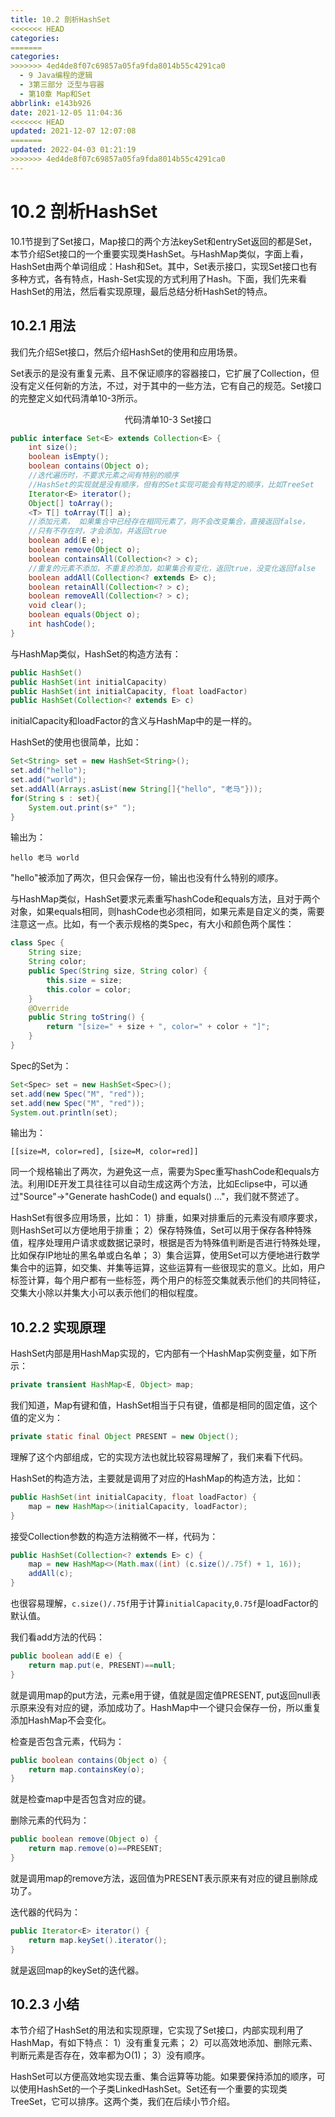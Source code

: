 ```yaml
---
title: 10.2 剖析HashSet
<<<<<<< HEAD
categories:
=======
categories: 
>>>>>>> 4ed4de8f07c69857a05fa9fda8014b55c4291ca0
  - 9 Java编程的逻辑
  - 3第三部分 泛型与容器
  - 第10章 Map和Set
abbrlink: e143b926
date: 2021-12-05 11:04:36
<<<<<<< HEAD
updated: 2021-12-07 12:07:08
=======
updated: 2022-04-03 01:21:19
>>>>>>> 4ed4de8f07c69857a05fa9fda8014b55c4291ca0
---
```

# 10.2 剖析HashSet
10.1节提到了Set接口，Map接口的两个方法keySet和entrySet返回的都是Set，本节介绍Set接口的一个重要实现类HashSet。与HashMap类似，字面上看，HashSet由两个单词组成：Hash和Set。其中，Set表示接口，实现Set接口也有多种方式，各有特点，Hash-Set实现的方式利用了Hash。下面，我们先来看HashSet的用法，然后看实现原理，最后总结分析HashSet的特点。

## 10.2.1 用法
我们先介绍Set接口，然后介绍HashSet的使用和应用场景。

Set表示的是没有重复元素、且不保证顺序的容器接口，它扩展了Collection，但没有定义任何新的方法，不过，对于其中的一些方法，它有自己的规范。Set接口的完整定义如代码清单10-3所示。

<center>代码清单10-3 Set接口</center>

```java
public interface Set<E> extends Collection<E> {
    int size();
    boolean isEmpty();
    boolean contains(Object o);
    //迭代遍历时，不要求元素之间有特别的顺序
    //HashSet的实现就是没有顺序，但有的Set实现可能会有特定的顺序，比如TreeSet
    Iterator<E> iterator();
    Object[] toArray();
    <T> T[] toArray(T[] a);
    //添加元素， 如果集合中已经存在相同元素了，则不会改变集合，直接返回false，
    //只有不存在时，才会添加，并返回true
    boolean add(E e);
    boolean remove(Object o);
    boolean containsAll(Collection<? > c);
    //重复的元素不添加，不重复的添加，如果集合有变化，返回true，没变化返回false
    boolean addAll(Collection<? extends E> c);
    boolean retainAll(Collection<? > c);
    boolean removeAll(Collection<? > c);
    void clear();
    boolean equals(Object o);
    int hashCode();
}
```

与HashMap类似，HashSet的构造方法有：

```java
public HashSet()
public HashSet(int initialCapacity)
public HashSet(int initialCapacity, float loadFactor)
public HashSet(Collection<? extends E> c)
```

initialCapacity和loadFactor的含义与HashMap中的是一样的。

HashSet的使用也很简单，比如：

```java
Set<String> set = new HashSet<String>();
set.add("hello");
set.add("world");
set.addAll(Arrays.asList(new String[]{"hello", "老马"}));
for(String s : set){
    System.out.print(s+" ");
}
```

输出为：

```
hello 老马 world
```

"hello"被添加了两次，但只会保存一份，输出也没有什么特别的顺序。

与HashMap类似，HashSet要求元素重写hashCode和equals方法，且对于两个对象，如果equals相同，则hashCode也必须相同，如果元素是自定义的类，需要注意这一点。比如，有一个表示规格的类Spec，有大小和颜色两个属性：

```java
class Spec {
    String size;
    String color;
    public Spec(String size, String color) {
        this.size = size;
        this.color = color;
    }
    @Override
    public String toString() {
        return "[size=" + size + ", color=" + color + "]";
    }
}
```

Spec的Set为：

```java
Set<Spec> set = new HashSet<Spec>();
set.add(new Spec("M", "red"));
set.add(new Spec("M", "red"));
System.out.println(set);
```

输出为：

```
[[size=M, color=red], [size=M, color=red]]
```

同一个规格输出了两次，为避免这一点，需要为Spec重写hashCode和equals方法。利用IDE开发工具往往可以自动生成这两个方法，比如Eclipse中，可以通过"Source"->"Generate hashCode() and equals() ..."，我们就不赘述了。

HashSet有很多应用场景，比如：
1）排重，如果对排重后的元素没有顺序要求，则HashSet可以方便地用于排重；
2）保存特殊值，Set可以用于保存各种特殊值，程序处理用户请求或数据记录时，根据是否为特殊值判断是否进行特殊处理，比如保存IP地址的黑名单或白名单；
3）集合运算，使用Set可以方便地进行数学集合中的运算，如交集、并集等运算，这些运算有一些很现实的意义。比如，用户标签计算，每个用户都有一些标签，两个用户的标签交集就表示他们的共同特征，交集大小除以并集大小可以表示他们的相似程度。

## 10.2.2 实现原理
HashSet内部是用HashMap实现的，它内部有一个HashMap实例变量，如下所示：

```java
private transient HashMap<E, Object> map;
```

我们知道，Map有键和值，HashSet相当于只有键，值都是相同的固定值，这个值的定义为：

```java
private static final Object PRESENT = new Object();
```

理解了这个内部组成，它的实现方法也就比较容易理解了，我们来看下代码。

HashSet的构造方法，主要就是调用了对应的HashMap的构造方法，比如：

```java
public HashSet(int initialCapacity, float loadFactor) {
    map = new HashMap<>(initialCapacity, loadFactor);
}
```

接受Collection参数的构造方法稍微不一样，代码为：

```java
public HashSet(Collection<? extends E> c) {
    map = new HashMap<>(Math.max((int) (c.size()/.75f) + 1, 16));
    addAll(c);
}
```

也很容易理解，`c.size()/.75f`用于计算`initialCapacity`,`0.75f`是loadFactor的默认值。

我们看add方法的代码：

```java
public boolean add(E e) {
    return map.put(e, PRESENT)==null;
}
```

就是调用map的put方法，元素e用于键，值就是固定值PRESENT, put返回null表示原来没有对应的键，添加成功了。HashMap中一个键只会保存一份，所以重复添加HashMap不会变化。

检查是否包含元素，代码为：

```java
public boolean contains(Object o) {
    return map.containsKey(o);
}
```

就是检查map中是否包含对应的键。

删除元素的代码为：

```java
public boolean remove(Object o) {
    return map.remove(o)==PRESENT;
}
```

就是调用map的remove方法，返回值为PRESENT表示原来有对应的键且删除成功了。

迭代器的代码为：

```java
public Iterator<E> iterator() {
    return map.keySet().iterator();
}
```

就是返回map的keySet的迭代器。

## 10.2.3 小结
本节介绍了HashSet的用法和实现原理，它实现了Set接口，内部实现利用了HashMap，有如下特点：
1）没有重复元素；
2）可以高效地添加、删除元素、判断元素是否存在，效率都为O(1)；
3）没有顺序。

HashSet可以方便高效地实现去重、集合运算等功能。如果要保持添加的顺序，可以使用HashSet的一个子类LinkedHashSet。Set还有一个重要的实现类TreeSet，它可以排序。这两个类，我们在后续小节介绍。
